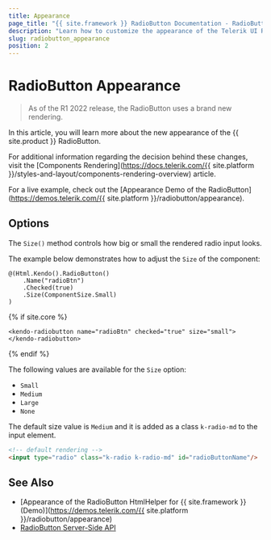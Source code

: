 ```yaml
---
title: Appearance
page_title: "{{ site.framework }} RadioButton Documentation - RadioButton Appearance"
description: "Learn how to customize the appearance of the Telerik UI RadioButton HtmlHelper for {{ site.framework }}."
slug: radiobutton_appearance
position: 2
---
```


# RadioButton Appearance

> As of the R1 2022 release, the RadioButton uses a brand new rendering.

In this article, you will learn more about the new appearance of the {{ site.product }} RadioButton.

For additional information regarding the decision behind these changes, visit the [Components Rendering](https://docs.telerik.com/{{ site.platform }}/styles-and-layout/components-rendering-overview) article.

For a live example, check out the [Appearance Demo of the RadioButton](https://demos.telerik.com/{{ site.platform }}/radiobutton/appearance).

## Options

The `Size()` method controls how big or small the rendered radio input looks.

The example below demonstrates how to adjust the `Size` of the component:

```HtmlHelper
@(Html.Kendo().RadioButton()
    .Name("radioBtn")
    .Checked(true)
    .Size(ComponentSize.Small)
)
```
{% if site.core %}
```TagHelper
<kendo-radiobutton name="radioBtn" checked="true" size="small"></kendo-radiobutton>
```
{% endif %}

The following values are available for the `Size` option:

- `Small`
- `Medium`
- `Large`
- `None`

The default size value is `Medium` and it is added as a class `k-radio-md` to the input element.

```html
<!-- default rendering -->
<input type="radio" class="k-radio k-radio-md" id="radioButtonName"/>
```

## See Also

* [Appearance of the RadioButton HtmlHelper for {{ site.framework }} (Demo)](https://demos.telerik.com/{{ site.platform }}/radiobutton/appearance)
* [RadioButton Server-Side API](/api/radiobutton)
